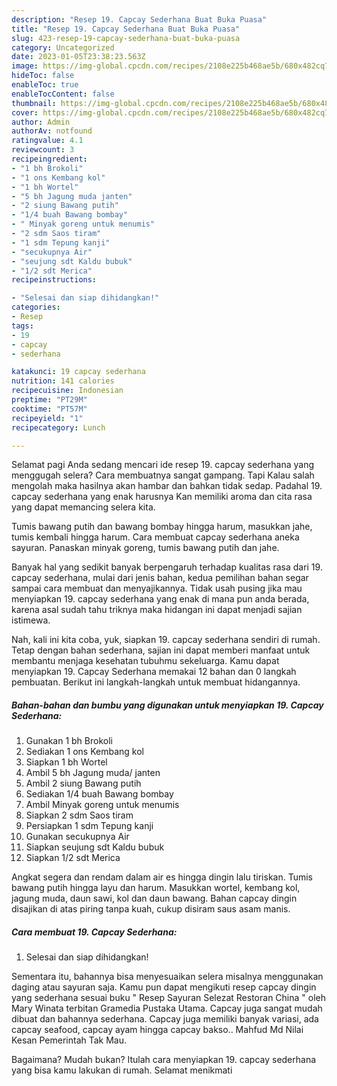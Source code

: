 ```yaml
---
description: "Resep 19. Capcay Sederhana Buat Buka Puasa"
title: "Resep 19. Capcay Sederhana Buat Buka Puasa"
slug: 423-resep-19-capcay-sederhana-buat-buka-puasa
category: Uncategorized
date: 2023-01-05T23:38:23.563Z
image: https://img-global.cpcdn.com/recipes/2108e225b468ae5b/680x482cq70/19-capcay-sederhana-foto-resep-utama.jpg
hideToc: false
enableToc: true
enableTocContent: false
thumbnail: https://img-global.cpcdn.com/recipes/2108e225b468ae5b/680x482cq70/19-capcay-sederhana-foto-resep-utama.jpg
cover: https://img-global.cpcdn.com/recipes/2108e225b468ae5b/680x482cq70/19-capcay-sederhana-foto-resep-utama.jpg
author: Admin
authorAv: notfound
ratingvalue: 4.1
reviewcount: 3
recipeingredient:
- "1 bh Brokoli"
- "1 ons Kembang kol"
- "1 bh Wortel"
- "5 bh Jagung muda janten"
- "2 siung Bawang putih"
- "1/4 buah Bawang bombay"
- " Minyak goreng untuk menumis"
- "2 sdm Saos tiram"
- "1 sdm Tepung kanji"
- "secukupnya Air"
- "seujung sdt Kaldu bubuk"
- "1/2 sdt Merica"
recipeinstructions:

- "Selesai dan siap dihidangkan!"
categories:
- Resep
tags:
- 19
- capcay
- sederhana

katakunci: 19 capcay sederhana 
nutrition: 141 calories
recipecuisine: Indonesian
preptime: "PT29M"
cooktime: "PT57M"
recipeyield: "1"
recipecategory: Lunch

---
```



Selamat pagi Anda sedang mencari ide resep 19. capcay sederhana yang menggugah selera? Cara membuatnya sangat gampang. Tapi Kalau salah mengolah maka hasilnya akan hambar dan bahkan tidak sedap. Padahal 19. capcay sederhana yang enak harusnya Kan memiliki aroma dan cita rasa yang dapat memancing selera kita.


Tumis bawang putih dan bawang bombay hingga harum, masukkan jahe, tumis kembali hingga harum. Cara membuat capcay sederhana aneka sayuran. Panaskan minyak goreng, tumis bawang putih dan jahe.

Banyak hal yang sedikit banyak berpengaruh terhadap kualitas rasa dari 19. capcay sederhana, mulai dari jenis bahan, kedua pemilihan bahan segar sampai cara membuat dan menyajikannya. Tidak usah pusing jika mau menyiapkan 19. capcay sederhana yang enak di mana pun anda berada, karena asal sudah tahu triknya maka hidangan ini dapat menjadi sajian istimewa.


Nah, kali ini kita coba, yuk, siapkan 19. capcay sederhana sendiri di rumah. Tetap dengan bahan sederhana, sajian ini dapat memberi manfaat untuk membantu menjaga kesehatan tubuhmu sekeluarga. Kamu dapat menyiapkan 19. Capcay Sederhana memakai 12 bahan dan 0 langkah pembuatan. Berikut ini langkah-langkah untuk membuat hidangannya.

<!--inarticleads1-->

##### Bahan-bahan dan bumbu yang digunakan untuk menyiapkan 19. Capcay Sederhana:

1. Gunakan 1 bh Brokoli
1. Sediakan 1 ons Kembang kol
1. Siapkan 1 bh Wortel
1. Ambil 5 bh Jagung muda/ janten
1. Ambil 2 siung Bawang putih
1. Sediakan 1/4 buah Bawang bombay
1. Ambil  Minyak goreng untuk menumis
1. Siapkan 2 sdm Saos tiram
1. Persiapkan 1 sdm Tepung kanji
1. Gunakan secukupnya Air
1. Siapkan seujung sdt Kaldu bubuk
1. Siapkan 1/2 sdt Merica


Angkat segera dan rendam dalam air es hingga dingin lalu tiriskan. Tumis bawang putih hingga layu dan harum. Masukkan wortel, kembang kol, jagung muda, daun sawi, kol dan daun bawang. Bahan capcay dingin disajikan di atas piring tanpa kuah, cukup disiram saus asam manis. 

<!--inarticleads2-->

##### Cara membuat 19. Capcay Sederhana:


1. Selesai dan siap dihidangkan!

Sementara itu, bahannya bisa menyesuaikan selera misalnya menggunakan daging atau sayuran saja. Kamu pun dapat mengikuti resep capcay dingin yang sederhana sesuai buku &#34; Resep Sayuran Selezat Restoran China &#34; oleh Mary Winata terbitan Gramedia Pustaka Utama. Capcay juga sangat mudah dibuat dan bahannya sederhana. Capcay juga memiliki banyak variasi, ada capcay seafood, capcay ayam hingga capcay bakso.. Mahfud Md Nilai Kesan Pemerintah Tak Mau. 

Bagaimana? Mudah bukan? Itulah cara menyiapkan 19. capcay sederhana yang bisa kamu lakukan di rumah. Selamat menikmati
